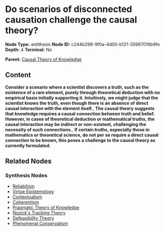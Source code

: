 # Do scenarios of disconnected causation challenge the causal theory?

**Node Type:** antithesis
**Node ID:** c244b299-9f0a-4d00-b121-35987016b9fe
**Depth:** 4
**Terminal:** No

**Parent:** [Causal Theory of Knowledge](causal-theory-of-knowledge-synthesis-575e425c-05f3-4f4f-9e43-bc1b3a501759.md)

## Content

**Consider a scenario where a scientist discovers a truth, such as the existence of a rare element, purely through theoretical deduction with no empirical basis initially supporting it. Intuitively, we might judge that the scientist knows the truth, even though there is an absence of direct causal interaction with the element itself.**, **The causal theory suggests that knowledge requires a causal connection between truth and belief. However, in cases of theoretical deduction or mathematical truths, the causal interaction may be indirect or non-existent, challenging the necessity of such connections.**, **If certain truths, especially those in mathematics or theoretical science, do not per se require a direct causal connection to be known, this poses a challenge to the causal theory as currently formulated.**

## Related Nodes

### Synthesis Nodes

- [Reliabilism](reliabilism-synthesis-1d67878a-0516-4207-8414-a92594416464.md)
- [Virtue Epistemology](virtue-epistemology-synthesis-d29bad76-5ca7-4993-9406-926868877241.md)
- [Contextualism](contextualism-synthesis-8cb2048b-74d0-4aad-8c05-93e423c29fc9.md)
- [Coherentism](coherentism-synthesis-79cc2a5d-1dd3-4cc1-af83-2cb7fb5ca4f7.md)
- [Pragmatic Theory of Knowledge](pragmatic-theory-of-knowledge-synthesis-5b1c540d-6e52-41c5-8cf0-c7c1e4bb8825.md)
- [Nozick's Tracking Theory](nozicks-tracking-theory-synthesis-f1a38c76-d805-4e78-be07-6325d23e0499.md)
- [Defeasibility Theory](defeasibility-theory-synthesis-b9ac979c-c7f1-4b7d-b8dd-65da3e99a0e3.md)
- [Phenomenal Conservatism](phenomenal-conservatism-synthesis-b51f2ed8-9b95-4aee-a75d-941a7d0eff7f.md)
